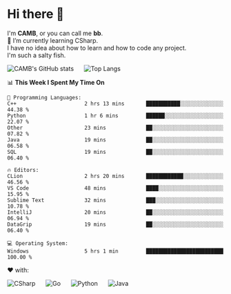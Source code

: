 # Hi there 👋
<!--
**CAMB-dev/CAMB-dev** is a ✨ _special_ ✨ repository because its `README.md` (this file) appears on your GitHub profile.

Here are some ideas to get you started:

- 🔭 I’m currently working on ...
- 🌱 I’m currently learning ...
- 👯 I’m looking to collaborate on ...
- 🤔 I’m looking for help with ...
- 💬 Ask me about ...
- 📫 How to reach me: ...
- 😄 Pronouns: ...
- ⚡ Fun fact: ...
-->
 I'm **CAMB**, or you can call me **bb**.  
 🌱 I’m currently learning CSharp.  
 I have no idea about how to learn and how to code any project.  
 I'm such a salty fish.
 
 
![CAMB's GitHub stats](https://github-readme-stats.vercel.app/api?username=CAMB-dev&show_icons=true&theme=tokyonight)
&nbsp;&nbsp;&nbsp;&nbsp;
![Top Langs](https://github-readme-stats.vercel.app/api/top-langs/?username=CAMB-dev&langs_count=5&theme=tokyonight)


<!--START_SECTION:waka-->
📊 **This Week I Spent My Time On** 

```text
💬 Programming Languages: 
C++                      2 hrs 13 mins       ███████████░░░░░░░░░░░░░░   44.38 % 
Python                   1 hr 6 mins         ██████░░░░░░░░░░░░░░░░░░░   22.07 % 
Other                    23 mins             ██░░░░░░░░░░░░░░░░░░░░░░░   07.82 % 
Java                     19 mins             ██░░░░░░░░░░░░░░░░░░░░░░░   06.58 % 
SQL                      19 mins             ██░░░░░░░░░░░░░░░░░░░░░░░   06.40 % 

🔥 Editors: 
CLion                    2 hrs 20 mins       ████████████░░░░░░░░░░░░░   46.56 % 
VS Code                  48 mins             ████░░░░░░░░░░░░░░░░░░░░░   15.95 % 
Sublime Text             32 mins             ███░░░░░░░░░░░░░░░░░░░░░░   10.78 % 
IntelliJ                 20 mins             ██░░░░░░░░░░░░░░░░░░░░░░░   06.94 % 
DataGrip                 19 mins             ██░░░░░░░░░░░░░░░░░░░░░░░   06.40 % 

💻 Operating System: 
Windows                  5 hrs 1 min         █████████████████████████   100.00 % 
```


<!--END_SECTION:waka-->


❤ with:

![CSharp](https://img.shields.io/badge/CSharp-%23512BD4?style=for-the-badge&logo=.net)
&nbsp;&nbsp;&nbsp;&nbsp;
![Go](https://img.shields.io/badge/Go-000000?style=for-the-badge&logo=go)
&nbsp;&nbsp;&nbsp;&nbsp;
![Python](https://img.shields.io/badge/Python-000000?style=for-the-badge&logo=python)
&nbsp;&nbsp;&nbsp;&nbsp;
![Java](https://img.shields.io/badge/Java-964B00?style=for-the-badge&logo=openjdk)
